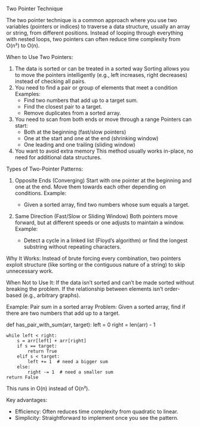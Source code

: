 Two Pointer Technique

The two pointer technique is a common approach where you use two variables (pointers or indices) to traverse a data structure, usually an array or string, from different positions. 
Instead of looping through everything with nested loops, two pointers can often reduce time complexity from O(n²) to O(n).

When to Use Two Pointers:
1. The data is sorted or can be treated in a sorted way
   Sorting allows you to move the pointers intelligently (e.g., left increases, right decreases) instead of checking all pairs.
2. You need to find a pair or group of elements that meet a condition
   Examples:
   - Find two numbers that add up to a target sum.
   - Find the closest pair to a target.
   - Remove duplicates from a sorted array.
3. You need to scan from both ends or move through a range
   Pointers can start:
   - Both at the beginning (fast/slow pointers)
   - One at the start and one at the end (shrinking window)
   - One leading and one trailing (sliding window)
4. You want to avoid extra memory
   This method usually works in-place, no need for additional data structures.

Types of Two-Pointer Patterns:
1. Opposite Ends (Converging)
   Start with one pointer at the beginning and one at the end.
   Move them towards each other depending on conditions.
   Example:
   - Given a sorted array, find two numbers whose sum equals a target.

2. Same Direction (Fast/Slow or Sliding Window)
   Both pointers move forward, but at different speeds or one adjusts to maintain a window.
   Example:
   - Detect a cycle in a linked list (Floyd’s algorithm) or find the longest substring without repeating characters.

Why It Works:
Instead of brute forcing every combination, two pointers exploit structure (like sorting or the contiguous nature of a string) to skip unnecessary work.

When Not to Use It:
If the data isn’t sorted and can’t be made sorted without breaking the problem.
If the relationship between elements isn’t order-based (e.g., arbitrary graphs).

Example: Pair sum in a sorted array
Problem: Given a sorted array, find if there are two numbers that add up to a target.

def has_pair_with_sum(arr, target):
    left = 0
    right = len(arr) - 1

    while left < right:
        s = arr[left] + arr[right]
        if s == target:
            return True
        elif s < target:
            left += 1  # need a bigger sum
        else:
            right -= 1  # need a smaller sum
    return False
This runs in O(n) instead of O(n²).

Key advantages:
- Efficiency: Often reduces time complexity from quadratic to linear.
- Simplicity: Straightforward to implement once you see the pattern.
